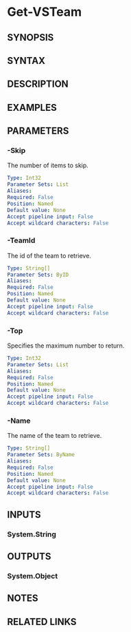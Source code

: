<!-- #include "./common/header.md" -->

# Get-VSTeam

## SYNOPSIS

<!-- #include "./synopsis/Get-VSTeam.md" -->

## SYNTAX

## DESCRIPTION

<!-- #include "./synopsis/Get-VSTeam.md" -->

## EXAMPLES

## PARAMETERS

<!-- #include "./params/projectName.md" -->

### -Skip

The number of items to skip.

```yaml
Type: Int32
Parameter Sets: List
Aliases:
Required: False
Position: Named
Default value: None
Accept pipeline input: False
Accept wildcard characters: False
```

### -TeamId

The id of the team to retrieve.

```yaml
Type: String[]
Parameter Sets: ByID
Aliases:
Required: False
Position: Named
Default value: None
Accept pipeline input: False
Accept wildcard characters: False
```

### -Top

Specifies the maximum number to return.

```yaml
Type: Int32
Parameter Sets: List
Aliases:
Required: False
Position: Named
Default value: None
Accept pipeline input: False
Accept wildcard characters: False
```

### -Name

The name of the team to retrieve.

```yaml
Type: String[]
Parameter Sets: ByName
Aliases:
Required: False
Position: Named
Default value: None
Accept pipeline input: False
Accept wildcard characters: False
```

## INPUTS

### System.String

## OUTPUTS

### System.Object

## NOTES

## RELATED LINKS